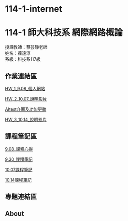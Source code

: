 # 114-1-internet

# 114-1 師大科技系 網際網路概論

授課教師：蔡芸琤老師          
姓名：茬遠淳           
系級：科技系117級              

## 作業連結區

[HW_1_9.08_個人網站](https://yuan-chun-chih.github.io/)

[HW_2_10.07_說明影片](https://youtu.be/0EjNNqxyA70)

[AItest介面及功能更動](https://github.com/Yuan-Chun-Chih/tpAPIwb/blob/master/app/(tabs)/AItest.tsx)

[HW_3_10.14_說明影片](https://youtu.be/s-5FwSS30o4)

## 課程筆記區

[9.08_課程心得](https://github.com/Yuan-Chun-Chih/9.08)

[9.30_課程筆記](https://github.com/Yuan-Chun-Chih/9-30)

[10.07課程筆記](https://github.com/Yuan-Chun-Chih/10-7)

[10.14課程筆記](https://github.com/Yuan-Chun-Chih/10-14)

## 專題連結區

## About
